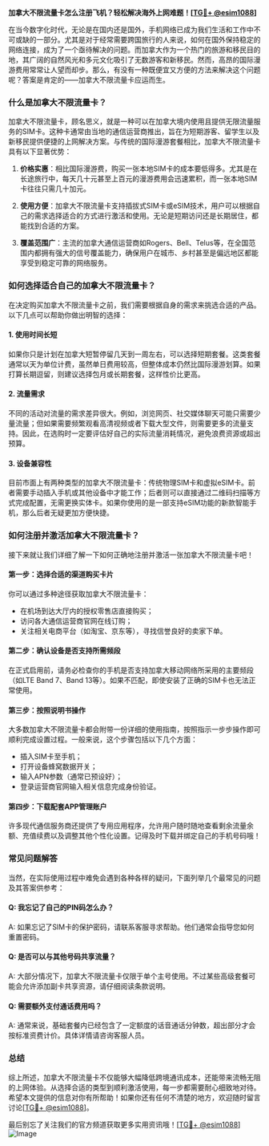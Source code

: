 **加拿大不限流量卡怎么注册飞机？轻松解决海外上网难题！[[TG💪+ @esim1088](https://t.me/s/esim1088)]**

在当今数字化时代，无论是在国内还是国外，手机网络已成为我们生活和工作中不可或缺的一部分。尤其是对于经常需要跨国旅行的人来说，如何在国外保持稳定的网络连接，成为了一个亟待解决的问题。而加拿大作为一个热门的旅游和移民目的地，其广阔的自然风光和多元文化吸引了无数游客和新移民。然而，高昂的国际漫游费用常常让人望而却步。那么，有没有一种既便宜又方便的方法来解决这个问题呢？答案是肯定的——加拿大不限流量卡应运而生。

### **什么是加拿大不限流量卡？**

加拿大不限流量卡，顾名思义，就是一种可以在加拿大境内使用且提供无限流量服务的SIM卡。这种卡通常由当地的通信运营商推出，旨在为短期游客、留学生以及新移民提供便捷的上网解决方案。与传统的国际漫游套餐相比，加拿大不限流量卡具有以下显著优势：

1. **价格实惠**：相比国际漫游费，购买一张本地SIM卡的成本要低得多。尤其是在长途旅行中，每天几十元甚至上百元的漫游费用会迅速累积，而一张本地SIM卡往往只需几十加元。
   
2. **使用方便**：加拿大不限流量卡支持插拔式SIM卡或eSIM技术，用户可以根据自己的需求选择适合的方式进行激活和使用。无论是短期访问还是长期居住，都能找到合适的方案。

3. **覆盖范围广**：主流的加拿大通信运营商如Rogers、Bell、Telus等，在全国范围内都拥有强大的信号覆盖能力，确保用户在城市、乡村甚至是偏远地区都能享受到稳定可靠的网络服务。

### **如何选择适合自己的加拿大不限流量卡？**

在决定购买加拿大不限流量卡之前，我们需要根据自身的需求来挑选合适的产品。以下几点可以帮助你做出明智的选择：

#### **1. 使用时间长短**
如果你只是计划在加拿大短暂停留几天到一周左右，可以选择短期套餐。这类套餐通常以天为单位计费，虽然单日费用较高，但整体成本仍然比国际漫游划算。如果打算长期逗留，则建议选择包月或长期套餐，这样性价比更高。

#### **2. 流量需求**
不同的活动对流量的需求差异很大。例如，浏览网页、社交媒体聊天可能只需要少量流量；但如果需要频繁观看高清视频或者下载大型文件，则需要更多的流量支持。因此，在选购时一定要评估好自己的实际流量消耗情况，避免浪费资源或超出预算。

#### **3. 设备兼容性**
目前市面上有两种类型的加拿大不限流量卡：传统物理SIM卡和虚拟eSIM卡。前者需要手动插入手机或其他设备中才能工作；后者则可以直接通过二维码扫描等方式完成配置，无需更换实体卡。如果你使用的是一部支持eSIM功能的新款智能手机，那么后者无疑更加方便快捷。

### **如何注册并激活加拿大不限流量卡？**

接下来就让我们详细了解一下如何正确地注册并激活一张加拿大不限流量卡吧！

#### **第一步：选择合适的渠道购买卡片**
你可以通过多种途径获取加拿大不限流量卡：
- 在机场到达大厅内的授权零售店直接购买；
- 访问各大通信运营商官网在线订购；
- 关注相关电商平台（如淘宝、京东等），寻找信誉良好的卖家下单。

#### **第二步：确认设备是否支持所需频段**
在正式启用前，请务必检查你的手机是否支持加拿大移动网络所采用的主要频段（如LTE Band 7、Band 13等）。如果不匹配，即使安装了正确的SIM卡也无法正常使用。

#### **第三步：按照说明书操作**
大多数加拿大不限流量卡都会附带一份详细的使用指南，按照指示一步步操作即可顺利完成设置过程。一般来说，这个步骤包括以下几个方面：
- 插入SIM卡至手机；
- 打开设备蜂窝数据开关；
- 输入APN参数（通常已预设好）；
- 登录运营商官网输入相关信息完成身份验证。

#### **第四步：下载配套APP管理账户**
许多现代通信服务商还提供了专用应用程序，允许用户随时随地查看剩余流量余额、充值续费以及调整其他个性化设置。记得及时下载并绑定自己的手机号码哦！

### **常见问题解答**

当然，在实际使用过程中难免会遇到各种各样的疑问，下面列举几个最常见的问题及其答案供参考：

#### Q: 我忘记了自己的PIN码怎么办？
A: 如果忘记了SIM卡的保护密码，请联系客服寻求帮助。他们通常会指导您如何重置密码。

#### Q: 是否可以与其他号码共享流量？
A: 大部分情况下，加拿大不限流量卡仅限于单个主号使用。不过某些高级套餐可能会允许添加副卡共享资源，请仔细阅读条款说明。

#### Q: 需要额外支付通话费用吗？
A: 通常来说，基础套餐内已经包含了一定额度的话音通话分钟数，超出部分才会按标准资费计价。具体详情请咨询客服人员。

### **总结**
综上所述，加拿大不限流量卡不仅能够大幅降低跨境通讯成本，还能带来流畅无阻的上网体验。从选择合适的类型到顺利激活使用，每一步都需要耐心细致地对待。希望本文提供的信息对你有所帮助！如果你还有任何不清楚的地方，欢迎随时留言讨论[[TG💪+ @esim1088](https://t.me/s/esim1088)]。

最后别忘了关注我们的官方频道获取更多实用资讯哦！[[TG💪+ @esim1088](https://t.me/s/esim1088)] ![Image](https://i.postimg.cc/4NQfJmqS/Snipaste-2025-05-13-00-14-12.png)